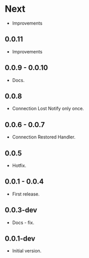 # Next

* Improvements

## 0.0.11

* Improvements

## 0.0.9 - 0.0.10

* Docs.

## 0.0.8

* Connection Lost Notify only once.

## 0.0.6 - 0.0.7

* Connection Restored Handler.

## 0.0.5

* Hotfix.

## 0.0.1 - 0.0.4

* First release.

## 0.0.3-dev

* Docs - fix.

## 0.0.1-dev

* Initial version.
